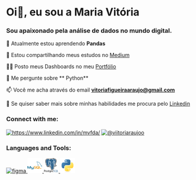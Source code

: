 <h1 align="justified">Oi👋, eu sou a Maria Vitória</h1>
<h3 align="justified">Sou apaixonado pela análise de dados no mundo digital.</h3>

 🌱 Atualmente estou aprendendo **Pandas**

 📝 Estou compartilhando meus estudos no  [Medium](https://medium.com/@viitoriaraujoo)

 👨‍💻 Posto meus Dashboards no meu [Portfólio](https://dashboards.digital/p/mariavitoriafda)

 💬 Me pergunte sobre ** Python**

 📫 Você me acha através do email **vitoriafigueiraaraujo@gmail.com**

 📄 Se quiser saber mais sobre minhas habilidades me procura pelo [Linkedin](https://www.linkedin.com/in/mvfda/)




<h3 align="left">Connect with me:</h3>
<p align="left">
<a href="https://linkedin.com/in/https://www.linkedin.com/in/mvfda/" target="blank"><img align="center" src="https://raw.githubusercontent.com/rahuldkjain/github-profile-readme-generator/master/src/images/icons/Social/linked-in-alt.svg" alt="https://www.linkedin.com/in/mvfda/" height="30" width="40" /></a>
<a href="https://medium.com/@viitoriaraujoo" target="blank"><img align="center" src="https://raw.githubusercontent.com/rahuldkjain/github-profile-readme-generator/master/src/images/icons/Social/medium.svg" alt="@viitoriaraujoo" height="30" width="40" /></a>
</p>

<h3 align="left">Languages and Tools:</h3>
<p align="left"> <a href="https://www.figma.com/" target="_blank" rel="noreferrer"> <img src="https://www.vectorlogo.zone/logos/figma/figma-icon.svg" alt="figma" width="40" height="40"/> </a> <a href="https://www.mysql.com/" target="_blank" rel="noreferrer"> <img src="https://raw.githubusercontent.com/devicons/devicon/master/icons/mysql/mysql-original-wordmark.svg" alt="mysql" width="40" height="40"/> </a> <a href="https://www.postgresql.org" target="_blank" rel="noreferrer"> <img src="https://raw.githubusercontent.com/devicons/devicon/master/icons/postgresql/postgresql-original-wordmark.svg" alt="postgresql" width="40" height="40"/> </a> <a href="https://www.python.org" target="_blank" rel="noreferrer"> <img src="https://raw.githubusercontent.com/devicons/devicon/master/icons/python/python-original.svg" alt="python" width="40" height="40"/> </a> </p>
